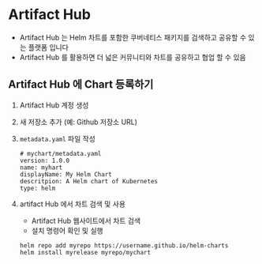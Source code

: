 # Artifact Hub
- Artifact Hub 는 Helm 차트를 포함한 쿠버네티스 패키지를 검색하고 공유할 수 있는 플랫폼 입니다
- Artifact Hub 를 활용하면 더 넓은 커뮤니티와 차트를 공유하고 협업 할 수 있음

## Artifact Hub 에 Chart 등록하기
1. Artifact Hub 계정 생성
2. 새 저장소 추가 (예: Github 저장소 URL)
3. `metadata.yaml` 파일 작성
    ```
    # mychart/metadata.yaml
    version: 1.0.0
    name: myhart
    displayName: My Helm Chart
    descritpion: A Helm chart of Kubernetes
    type: helm
    ```

4. artifact Hub 에서 차트 검색 및 사용
    - Artifact Hub 웹사이트에서 차트 검색
    - 설치 명령어 확인 및 실행
    ```
    helm repo add myrepo https://username.github.io/helm-charts
    helm install myrelease myrepo/mychart    
    ```
